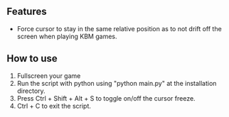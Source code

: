 ## Features

* Force cursor to stay in the same relative position as to not drift off the screen when playing KBM games.
  
## How to use

1. Fullscreen your game
2. Run the script with python using "python main.py" at the installation directory.
3. Press Ctrl + Shift + Alt + S to toggle on/off the cursor freeze.
4. Ctrl + C to exit the script.
